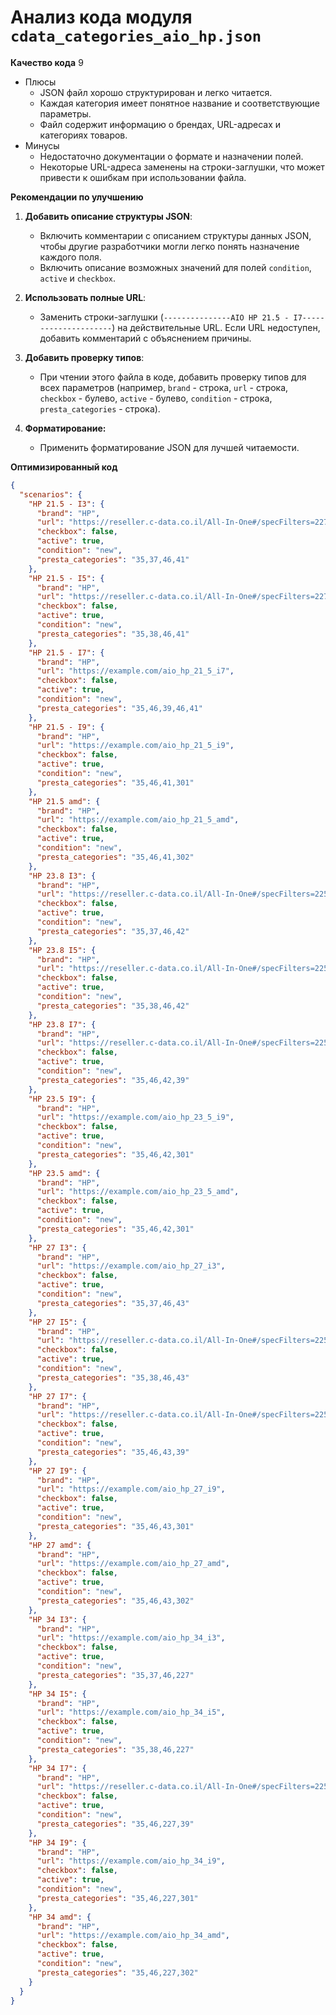 # Анализ кода модуля `cdata_categories_aio_hp.json`

**Качество кода**
9
 -  Плюсы
    -   JSON файл хорошо структурирован и легко читается.
    -   Каждая категория имеет понятное название и соответствующие параметры.
    -   Файл содержит информацию о брендах, URL-адресах и категориях товаров.
 -  Минусы
    -   Недостаточно документации о формате и назначении полей.
    -   Некоторые URL-адреса заменены на строки-заглушки, что может привести к ошибкам при использовании файла.

**Рекомендации по улучшению**

1.  **Добавить описание структуры JSON**:
    *   Включить комментарии с описанием структуры данных JSON, чтобы другие разработчики могли легко понять назначение каждого поля.
    *   Включить описание возможных значений для полей `condition`, `active` и `checkbox`.

2.  **Использовать полные URL**:
    *   Заменить строки-заглушки (`---------------AIO HP 21.5 - I7---------------------`) на действительные URL. Если URL недоступен, добавить комментарий с объяснением причины.

3.  **Добавить проверку типов**:
    *  При чтении этого файла в коде, добавить проверку типов для всех параметров (например, `brand` - строка, `url` - строка, `checkbox` - булево, `active` - булево, `condition` - строка, `presta_categories` - строка).

4. **Форматирование:**
    *   Применить форматирование JSON для лучшей читаемости.

**Оптимизированный код**
```json
{
  "scenarios": {
    "HP 21.5 - I3": {
      "brand": "HP",
      "url": "https://reseller.c-data.co.il/All-In-One#/specFilters=227m!#-!4633!-#!225!#-!6058&manFilters=2",
      "checkbox": false,
      "active": true,
      "condition": "new",
      "presta_categories": "35,37,46,41"
    },
    "HP 21.5 - I5": {
      "brand": "HP",
      "url": "https://reseller.c-data.co.il/All-In-One#/specFilters=227m!#-!4634!-#!225!#-!6058&manFilters=2",
      "checkbox": false,
      "active": true,
      "condition": "new",
      "presta_categories": "35,38,46,41"
    },
    "HP 21.5 - I7": {
      "brand": "HP",
      "url": "https://example.com/aio_hp_21_5_i7",
      "checkbox": false,
      "active": true,
      "condition": "new",
      "presta_categories": "35,46,39,46,41"
    },
    "HP 21.5 - I9": {
      "brand": "HP",
      "url": "https://example.com/aio_hp_21_5_i9",
      "checkbox": false,
      "active": true,
      "condition": "new",
      "presta_categories": "35,46,41,301"
    },
    "HP 21.5 amd": {
      "brand": "HP",
      "url": "https://example.com/aio_hp_21_5_amd",
      "checkbox": false,
      "active": true,
      "condition": "new",
      "presta_categories": "35,46,41,302"
    },
    "HP 23.8 I3": {
      "brand": "HP",
      "url": "https://reseller.c-data.co.il/All-In-One#/specFilters=225!#-!5510!-#!227m!#-!4633&manFilters=2",
      "checkbox": false,
      "active": true,
      "condition": "new",
      "presta_categories": "35,37,46,42"
    },
    "HP 23.8 I5": {
      "brand": "HP",
      "url": "https://reseller.c-data.co.il/All-In-One#/specFilters=225!#-!5510!-#!227m!#-!4634&manFilters=2",
      "checkbox": false,
      "active": true,
      "condition": "new",
      "presta_categories": "35,38,46,42"
    },
    "HP 23.8 I7": {
      "brand": "HP",
      "url": "https://reseller.c-data.co.il/All-In-One#/specFilters=225!#-!5510!-#!227m!#-!4635&manFilters=2",
      "checkbox": false,
      "active": true,
      "condition": "new",
      "presta_categories": "35,46,42,39"
    },
    "HP 23.5 I9": {
      "brand": "HP",
      "url": "https://example.com/aio_hp_23_5_i9",
      "checkbox": false,
      "active": true,
      "condition": "new",
      "presta_categories": "35,46,42,301"
    },
    "HP 23.5 amd": {
      "brand": "HP",
      "url": "https://example.com/aio_hp_23_5_amd",
      "checkbox": false,
      "active": true,
      "condition": "new",
      "presta_categories": "35,46,42,301"
    },
    "HP 27 I3": {
      "brand": "HP",
      "url": "https://example.com/aio_hp_27_i3",
      "checkbox": false,
      "active": true,
      "condition": "new",
      "presta_categories": "35,37,46,43"
    },
    "HP 27 I5": {
      "brand": "HP",
      "url": "https://reseller.c-data.co.il/All-In-One#/specFilters=225!#-!5512!-#!227m!#-!4634&manFilters=2",
      "checkbox": false,
      "active": true,
      "condition": "new",
      "presta_categories": "35,38,46,43"
    },
    "HP 27 I7": {
      "brand": "HP",
      "url": "https://reseller.c-data.co.il/All-In-One#/specFilters=225!#-!5512!-#!227m!#-!4635&manFilters=2",
      "checkbox": false,
      "active": true,
      "condition": "new",
      "presta_categories": "35,46,43,39"
    },
    "HP 27 I9": {
      "brand": "HP",
      "url": "https://example.com/aio_hp_27_i9",
      "checkbox": false,
      "active": true,
      "condition": "new",
      "presta_categories": "35,46,43,301"
    },
    "HP 27 amd": {
      "brand": "HP",
      "url": "https://example.com/aio_hp_27_amd",
      "checkbox": false,
      "active": true,
      "condition": "new",
      "presta_categories": "35,46,43,302"
    },
    "HP 34 I3": {
      "brand": "HP",
      "url": "https://example.com/aio_hp_34_i3",
      "checkbox": false,
      "active": true,
      "condition": "new",
      "presta_categories": "35,37,46,227"
    },
    "HP 34 I5": {
      "brand": "HP",
      "url": "https://example.com/aio_hp_34_i5",
      "checkbox": false,
      "active": true,
      "condition": "new",
      "presta_categories": "35,38,46,227"
    },
    "HP 34 I7": {
      "brand": "HP",
      "url": "https://reseller.c-data.co.il/All-In-One#/specFilters=225!#-!5817!-#!227m!#-!4635&manFilters=2",
      "checkbox": false,
      "active": true,
      "condition": "new",
      "presta_categories": "35,46,227,39"
    },
    "HP 34 I9": {
      "brand": "HP",
      "url": "https://example.com/aio_hp_34_i9",
      "checkbox": false,
      "active": true,
      "condition": "new",
      "presta_categories": "35,46,227,301"
    },
    "HP 34 amd": {
      "brand": "HP",
      "url": "https://example.com/aio_hp_34_amd",
      "checkbox": false,
      "active": true,
      "condition": "new",
      "presta_categories": "35,46,227,302"
    }
  }
}
```
